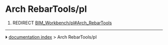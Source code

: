 # Arch RebarTools/pl
1.  REDIRECT [BIM_Workbench/pl#Arch_RebarTools](BIM_Workbench/pl#Arch_RebarTools.md)



---
⏵ [documentation index](../README.md) > Arch RebarTools/pl
